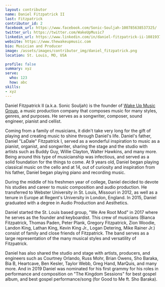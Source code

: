 ```yaml
---
layout: contributor
name: Daniel Fitzpatrick II
last: Fitzpatrick
contributor_id: 2
facebook_url: https://www.facebook.com/Sonic-Souljah-100785638537325/
twitter_url: https://twitter.com/WakeUpMusic7
linkedin_url: https://www.linkedin.com/in/daniel-fitzpatrick-ii-10819370/
website: https://www.thewakeupmusic.com
bio: Musician and Producer
image: /assets/images/contributor_img/daniel_fitzpatrick.png
location: St. Louis, MO, USA

profile: false
summary: xyz
serve:
  who: 123
  how: abc
skills:
- xyz
---
```

Daniel Fitzpatrick II (a.k.a. Sonic Souljah) is the founder of <a href="https://www.thewakeupmusic.com">Wake Up Music Group</a>, a music production company that composes music for many styles, genres, and purposes. He serves as a songwriter, composer, sound engineer, pianist and cellist.

Coming from a family of musicians, it didn't take very long for the gift of playing and creating music to shine through Daniel's life. Daniel's father, Daniel "LaDale" Fitzpatrick I, served as a wonderful inspiration to music as a pianist, organist, and songwriter, sharing the stage and the studio with artists such as Buddy Guy, Willie Clayton, Walter Hawkins, and many more. Being around this type of musicianship was infectious, and served as a solid foundation for the things to come. At 9 years old, Daniel began playing  classical music on the cello and at 14, out of curiosity and inspiration from his father, Daniel began playing piano and recording music.

During the middle of his freshmen year of college, Daniel decided to devote his studies and career to music composition and audio production. He transferred to Webster University in St. Louis, Missouri in 2012, as well as a tenure in Europe at Regent's University in London, England. In 2015, Daniel graduated with a degree in Audio Production and Aesthetics.

Daniel started the St. Louis based group, "We Are Root Mod" in 2017 where he serves as the founder and keyboardist. This crew of musicians (Bianca Fitzpatrick, Thomas Paden, Peter Plank, Gregory Fitzpatrick, Zion Woodie, Landon King, Lathan King, Kevin King Jr., Logan Detering, Mike Rainer Jr.) consist of family and close friends of Fitzpatrick. The band serves as a large representation of the many musical styles and versatility of Fitzpatrick.

Daniel has also shared the studio and stage with artists, producers, and engineers such as Courtney Orlando, Russ Mohr, Brian Owens, Sho Baraka, Bia B, Heartcave, Ben Kesler, Taylor Webb, Greg Hand, MarQuis, and many more.  And in 2019 Daniel was nominated for his first grammy for his roles in performance and composition on  "The Kingdom Sessions" for best gospel album, and best gospel performance/song (for Good to Me ft. Sho Baraka). 